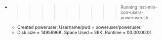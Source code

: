 * >>>>>>>>> Running inst-min-con-users-poweruser.sh ...
  * Created poweruser: Username/pwd = poweruser/poweruser.
  * Disk size = 1495696K. Space Used = 36K. Runtime = 00:00:00:01.
